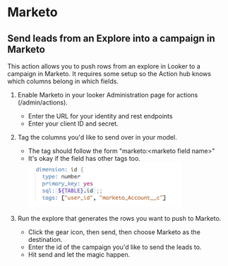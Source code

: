 # Marketo
## Send leads from an Explore into a campaign in Marketo

This action allows you to push rows from an explore in Looker to a campaign in Marketo. It requires some setup 
so the Action hub knows which columns belong in which fields.

1. Enable Marketo in your looker Administration page for actions (/admin/actions).
    - Enter the URL for your identity and rest endpoints
    - Enter your client ID and secret.
    
2. Tag the columns you'd like to send over in your model.
    - The tag should follow the form "marketo:\<marketo field name\>"
    - It's okay if the field has other tags too. ![](marketo_tag.png)
    
3. Run the explore that generates the rows you want to push to Marketo.
    - Click the gear icon, then send, then choose Marketo as the destination.
    - Enter the id of the campaign you'd like to send the leads to.
    - Hit send and let the magic happen.
